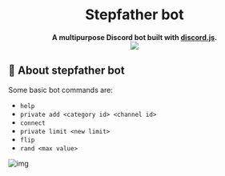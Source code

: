 <div align="center">
    </a>
    <h1>Stepfather bot</h1>
    <h4>A multipurpose Discord bot built with <a href="https://discord.js.org/#/" target="_blank">discord.js</a>.<br>
    <img src="https://www.codefactor.io/repository/github/hesowam/stepfatherbot/badge/master?s=bc6f6de950d55fc33d18c69b917a90a4ef72be86">
    </h4>
</div>

## 🤖 About stepfather bot
Some basic bot commands are:
+ ```help```
+ ```private add <category id> <channel id>```
+ ```connect```
+ ```private limit <new limit>```
+ ```flip```
+ ```rand <max value>```

![img](https://github.com/Hesowam/ClosenessBot/blob/master/resources/prew.gif)
